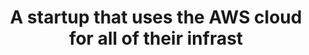 ---
layout: answer
title: "A startup that uses the AWS cloud for all of their infrast"
blurb: "The use of the AWS cloud allows users to focus on business value and not having to deal with infrastructure tasks such as managing servers, upgrading proce"
quid: 285
---